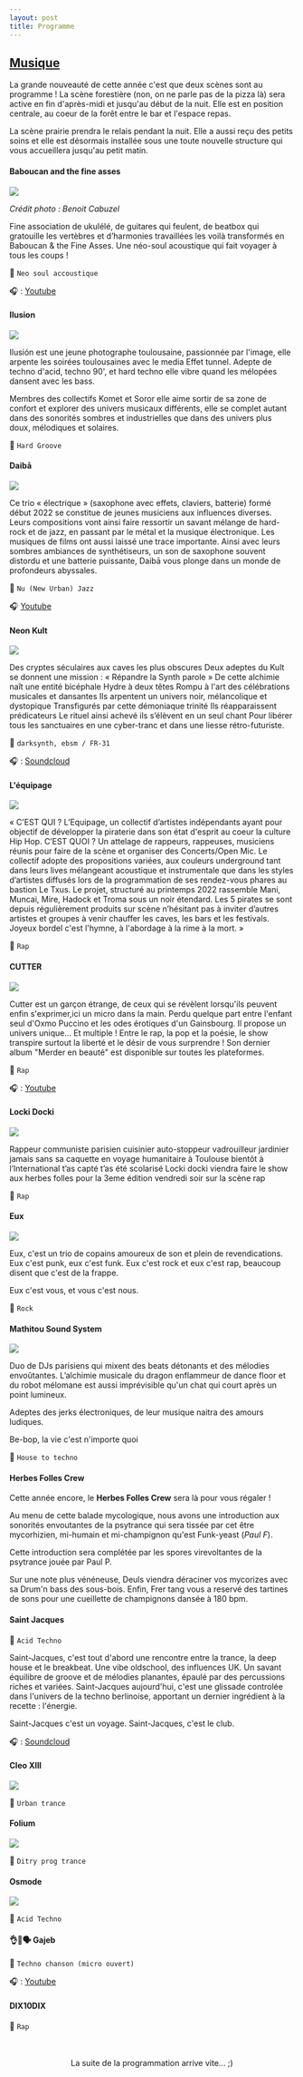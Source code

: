 ```yaml
---
layout: post
title: Programme
---
```


## <U>Musique</U>

La grande nouveauté de cette année c'est que deux scènes sont au programme ! La scène forestière (non, on ne parle pas de la pizza là) sera active en fin d'après-midi et  jusqu'au début de la nuit. Elle est en position centrale, au coeur de la forêt entre le bar et l'espace repas.

La scène prairie prendra le relais pendant la nuit. Elle a aussi reçu des petits soins et elle est désormais installée sous une toute nouvelle structure qui vous accueillera jusqu'au petit matin.

#### Baboucan and the fine asses

![](/assets/images/prog23/baboucan.jpg)

*Crédit photo : Benoit Cabuzel*

Fine association de ukulélé, de guitares qui feulent, de beatbox qui gratouille les vertèbres et d’harmonies travaillées les voilà transformés en Baboucan & the Fine Asses. Une néo-soul acoustique qui fait voyager à tous les coups !

💈 `Neo soul accoustique`

🎧 : [Youtube](https://www.youtube.com/watch?v=9Q_oJRF-OWk)

#### Ilusion

![](/assets/images/prog23/ilusion.jpg)

Ilusión est une jeune photographe toulousaine, passionnée par l'image, elle arpente les soirées toulousaines avec le media Effet tunnel. Adepte de techno d'acid, techno 90', et hard techno elle vibre quand les mélopées dansent avec les bass. 

Membres des collectifs Komet et Soror elle aime sortir de sa zone de confort et explorer des univers musicaux différents, elle se complet autant dans des sonorités sombres et industrielles que dans des univers plus doux, mélodiques et solaires.

💈 `Hard Groove`

#### Daibā 

![](/assets/images/prog23/daiba.jpg)

Ce trio « électrique » (saxophone avec effets, claviers, batterie) formé début 2022 se  constitue de jeunes musiciens aux influences diverses. Leurs compositions vont ainsi faire  ressortir un savant mélange de hard-rock et de jazz, en passant par le métal et la musique  électronique. Les musiques de films ont aussi laissé une trace importante. Ainsi avec leurs sombres ambiances de synthétiseurs, un son  de saxophone souvent distordu et une batterie puissante, Daibā vous plonge dans un monde de profondeurs abyssales.

💈 `Nu (New Urban) Jazz`

🎧 [Youtube](https://www.youtube.com/channel/UCuogOo9anqtyOdcfCFa5lBQ)


#### Neon Kult

![](/assets/images/prog23/neon_kult.jpeg)

Des cryptes séculaires aux caves les plus obscures
Deux adeptes du Kult se donnent une mission :
« Répandre la Synth parole »
De cette alchimie naît une entité bicéphale
Hydre à deux têtes
Rompu à l'art des célébrations musicales et dansantes
Ils arpentent un univers noir, mélancolique et dystopique
Transfigurés par cette démoniaque trinité
Ils réapparaissent prédicateurs
Le rituel ainsi achevé
ils s’élèvent en un seul chant
Pour libérer tous les sanctuaires
en une cyber-tranc et dans une liesse rétro-futuriste.

💈 `darksynth, ebsm / FR-31`

🎧 : [Soundcloud](https://soundcloud.com/neonkult)

#### L'équipage

![](/assets/images/prog23/l'équipage.jpg)


« C’EST QUI ? L’Equipage, un collectif d’artistes indépendants ayant pour objectif de développer la piraterie dans son état d'esprit au coeur la culture Hip Hop.
C’EST QUOI ? Un attelage de rappeurs, rappeuses, musiciens réunis pour faire de la scène et organiser des Concerts/Open Mic.
Le collectif adopte des propositions variées, aux couleurs underground tant dans leurs lives mélangeant acoustique et instrumentale que dans les styles d’artistes diffusés lors de la programmation de ses rendez-vous phares au bastion Le Txus.
Le projet, structuré au printemps 2022 rassemble Mani, Muncai, Mire, Hadock et Troma sous un noir étendard.
Les 5 pirates se sont depuis régulièrement produits sur scène n’hésitant pas à inviter d’autres artistes et groupes à venir chauffer les caves, les bars et les festivals.
Joyeux bordel c'est l'hymne, à l'abordage à la rime à la mort. »

💈 `Rap`

#### CUTTER

![](/assets/images/prog23/cutter.jpg)


Cutter est un garçon étrange, de ceux qui se révèlent lorsqu'ils peuvent enfin s'exprimer,ici un micro dans la main. Perdu quelque part entre l'enfant seul d'Oxmo Puccino et les odes érotiques d'un Gainsbourg. Il propose un univers unique... Et multiple ! Entre le rap, la pop et la poésie, le show transpire surtout la liberté et le désir de vous surprendre ! 
Son dernier album "Merder en beauté" est disponible sur toutes les plateformes.

💈 `Rap`

🎧 : [Youtube](https://www.youtube.com/@cutterleseul)

#### Locki Docki

![](/assets/images/prog23/loki.jpg)

Rappeur communiste parisien cuisinier auto-stoppeur vadrouilleur jardinier jamais sans sa caquette en voyage humanitaire à Toulouse bientôt à l’International t’as capté t’as été scolarisé 
Locki docki viendra faire le show aux herbes folles pour la 3eme édition vendredi soir sur la scène rap

💈 `Rap`


#### Eux

![](/assets/images/prog23/eux.jpg)

Eux, c'est un trio de copains amoureux de son et plein de revendications. Eux c'est punk, eux c'est funk. Eux c'est rock et eux c'est rap, beaucoup disent que c'est de la frappe. 

Eux c'est vous, et vous c'est nous.

💈 `Rock`

#### Mathitou Sound System 

![](/assets/images/prog23/mathitou.jpg)


Duo de DJs parisiens qui mixent des beats détonants et des mélodies envoûtantes. L’alchimie musicale du dragon enflammeur de dance floor et du robot mélomane est aussi imprévisible qu'un chat qui court après un point lumineux. 

Adeptes des jerks électroniques, de leur musique naitra des amours ludiques. 

Be-bop, la vie c'est n'importe quoi

💈 `House to techno `

#### Herbes Folles Crew

Cette année encore, le **Herbes Folles Crew** sera là pour vous régaler !

Au menu de cette balade mycologique, nous avons une introduction aux sonorités envoutantes de la psytrance qui sera tissée par cet être mycorhizien, mi-humain et mi-champignon qu'est Funk-yeast (*Paul F*).

Cette introduction sera complétée par les spores virevoltantes de la psytrance jouée par Paul P.

Sur une note plus vénéneuse, Deuls viendra déraciner vos mycorizes avec sa Drum'n bass des sous-bois. Enfin, Frer tang vous a reservé des tartines de sons pour une cueillette de champignons dansée à 180 bpm.


#### Saint Jacques

💈 `Acid Techno`

Saint-Jacques, c'est tout d'abord une rencontre entre la trance, la deep house et le breakbeat. Une vibe oldschool, des influences UK. Un savant équilibre de groove et de mélodies planantes, épaulé par des percussions riches et variées. Saint-Jacques aujourd'hui, c'est une glissade controlée dans l'univers de la techno berlinoise, apportant un dernier ingrédient à la recette : l'énergie.

Saint-Jacques c'est un voyage. Saint-Jacques, c'est le club.

🎧 : [Soundcloud](https://soundcloud.com/saint-jacques)


#### Cleo XIII

![](/assets/images/prog23/cleoxiii.jpg)

💈 `Urban trance`


#### Folium

![](/assets/images/prog23/folium.jpg)


💈 `Ditry prog trance`

#### Osmode

![](/assets/images/prog23/osmode.jpg)


💈 `Acid Techno`


#### 👌👅🗣 Gajeb

💈 `Techno chanson (micro ouvert)`

🎧 : [Youtube](https://youtu.be/e4bNsBTURUA)

#### DIX10DIX

💈 `Rap`


<br>
<br><CENTER>La suite de la programmation arrive vite... ;)
